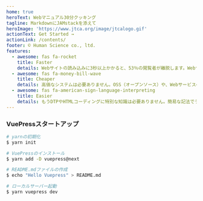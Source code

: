 ```yaml
---
home: true
heroText: Webマニュアル30分クッキング
tagline: MarkdownにJAMstackを添えて
heroImage: 'https://www.jtca.org/image/jtcalogo.gif'
actionText: Get Started →
actionLink: /contents/
footer: © Human Science co., ltd.
features:
  - awesome: fas fa-rocket
    title: Faster
    details: Webサイトの読み込みに3秒以上かかると、53％の閲覧者が離脱します。Webサイトのパフォーマンスはコンテンツの品質と同様に重要な要素です。またWebサイト構築にかかるリードタイムの短さも大事な要素です。Webページ閲覧の「速さ」と構築の「早さ」の両方を実現する技術がJAMstackです。
  - awesome: fas fa-money-bill-wave
    title: Cheaper
    details: 高価なシステムは必要ありません。OSS（オープンソース）や、Webサービスの無料枠をうまく使うことで、限りなく「安く」Webマニュアルを構築できます。全部盛りではなく、特定の機能に特化したマイクロサービスを組み合わせて使うことで、モダンな技術のヨイトコドリができるのです。
  - awesome: fas fa-american-sign-language-interpreting
    title: Easier
    details: もうDTPやHTMLコーディングに特別な知識は必要ありません。簡易な記法でライティングするだけで、リッチなHTMLと自動で組版されたPDFの両方が出力されます。またCIツールやPWAなどの技術を使うことで、自動デプロイやモバイルアプリまでできてしまうのです。
---
```


### VuePressスタートアップ
```bash
# yarnの初期化
$ yarn init

# VuePressのインストール
$ yarn add -D vuepress@next

# README.mdファイルの作成
$ echo "Hello Vuepress" > README.md

# ローカルサーバー起動
$ yarn vuepress dev
```
